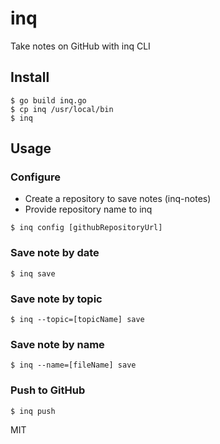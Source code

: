 # inq

Take notes on GitHub with inq CLI

## Install

```
$ go build inq.go
$ cp inq /usr/local/bin
$ inq
```

## Usage

### Configure

- Create a repository to save notes (inq-notes)
- Provide repository name to inq

```
$ inq config [githubRepositoryUrl]
```

### Save note by date

```
$ inq save
```

### Save note by topic

```
$ inq --topic=[topicName] save 
```

### Save note by name

```
$ inq --name=[fileName] save 
```

### Push to GitHub

```
$ inq push
```

MIT
